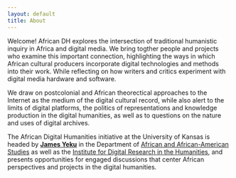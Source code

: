 ```yaml
---
layout: default
title: About
---
```


Welcome! African DH explores the intersection of traditional humanistic inquiry in Africa and digital media. We bring togther people and projects who examine this important connection, highlighting the ways in which African cultural producers incorporate digital technologies and methods into their work. While reflecting on how writers and critics experiment with digital media hardware and software.

We draw on postcolonial and African theorectical approaches to the Internet as the medium of the digital cultural record, while also alert to the limits of digital platforms, the politics of representations and knowledge production in the digital humanities, as well as to questions on the nature and uses of digital archives.

The African Digital Humanities initiative at the University of Kansas is headed by **[James Yeku](https://afs.ku.edu/james-yeku)** in the Department of [African and African-American Studies](https://afs.ku.edu/) as well as the [Institute for Digital Research in the Humanities](http://idrh.ku.edu), and presents opportunities for engaged discussions that center African perspectives and projects in the digital humanities. 
